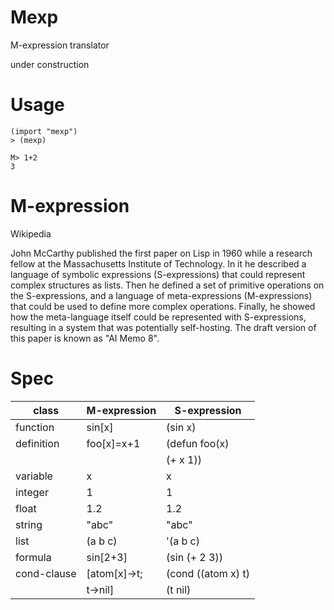 # Mexp
M-expression translator

under construction

# Usage

```
(import "mexp")
> (mexp)

M> 1+2
3
```

# M-expression
Wikipedia

John McCarthy published the first paper on Lisp in 1960 while a research fellow at the Massachusetts Institute of Technology. In it he described a language of symbolic expressions (S-expressions) that could represent complex structures as lists. Then he defined a set of primitive operations on the S-expressions, and a language of meta-expressions (M-expressions) that could be used to define more complex operations. Finally, he showed how the meta-language itself could be represented with S-expressions, resulting in a system that was potentially self-hosting. The draft version of this paper is known as "AI Memo 8".


# Spec

|class       |M-expression |S-expression |
|------------|-------------|-------------|
|function    |sin[x]       |(sin x)      |
|definition  |foo[x]=x+1   |(defun foo(x)|
|            |             |    (+ x 1)) |
|variable    |  x          |  x          |
|integer     |  1          |  1          |
|float       |  1.2        |  1.2        |
|string      | "abc"       |  "abc"      |
|list        | (a b c)     |  '(a b c)   |
|formula     | sin[2+3]    |(sin (+ 2 3))|
|cond-clause |[atom[x]->t; |(cond ((atom x) t)|
|            | t->nil]     |      (t nil)|


